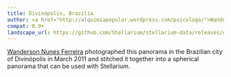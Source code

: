```yaml
---
title: Divinópolis, Brazilia
author: <a href="http://alquimiapopular.wordpress.com/psicologo/">Wanderson Nunes Ferreira</a>
compat: 0.9+
landscape_url: https://github.com/Stellarium/stellarium-data/releases/download/landscapes/braziland.zip
---
```

<a href="http://alquimiapopular.wordpress.com/psicologo/">Wanderson Nunes Ferreira</a> photographed this panorama in the Brazilian city of Divinópolis in March 2011 and stitched it together into a spherical panorama that can be used with Stellarium. 